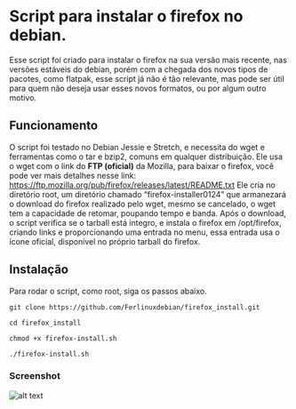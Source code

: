 # Script para instalar o firefox no debian.

Esse script foi criado para instalar o firefox na sua versão mais recente, nas versões estáveis do debian, 
porém com a chegada dos novos tipos de pacotes, como flatpak, esse script já não é tão relevante, mas pode ser útil para 
quem não deseja usar esses novos formatos, ou por algum outro motivo. 

## Funcionamento
O script foi testado no Debian Jessie e Stretch, e necessita do wget e ferramentas como o tar e bzip2, comuns em qualquer
distribuição. 
Ele usa o wget com o link do **FTP (oficial)** da Mozilla, para baixar o firefox, você pode ver mais detalhes nesse link:
https://ftp.mozilla.org/pub/firefox/releases/latest/README.txt
Ele cria no diretório root, um diretório chamado “firefox-installer0124” que armanezará o download do firefox realizado pelo
wget, mesmo se cancelado, o wget tem a capacidade de retomar, poupando tempo e banda. 
Após o download, o script verifica se o tarball está integro, e instala o firefox em /opt/firefox, criando links e 
proporcionando uma entrada no menu, essa entrada usa o ícone oficial, disponível no próprio tarball do firefox.  

## Instalação 

Para rodar o script, como root, siga os passos abaixo. 

```
git clone https://github.com/Ferlinuxdebian/firefox_install.git
```
```
cd firefox_install
```
```
chmod +x firefox-install.sh  
```
```
./firefox-install.sh
```
### Screenshot
![alt text](https://i.imgur.com/GM4lyXu.png)
